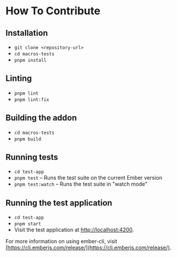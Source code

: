 # How To Contribute

## Installation

- `git clone <repository-url>`
- `cd macros-tests`
- `pnpm install`

## Linting

- `pnpm lint`
- `pnpm lint:fix`

## Building the addon

- `cd macros-tests`
- `pnpm build`

## Running tests

- `cd test-app`
- `pnpm test` – Runs the test suite on the current Ember version
- `pnpm test:watch` – Runs the test suite in "watch mode"

## Running the test application

- `cd test-app`
- `pnpm start`
- Visit the test application at [http://localhost:4200](http://localhost:4200).

For more information on using ember-cli, visit [https://cli.emberjs.com/release/](https://cli.emberjs.com/release/).
